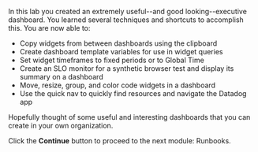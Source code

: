 In this lab you created an extremely useful--and good looking--executive dashboard. You learned several techniques and shortcuts to accomplish this. You are now able to:

- Copy widgets from between dashboards using the clipboard
- Create dashboard template variables for use in widget queries
- Set widget timeframes to fixed periods or to Global Time
- Create an SLO monitor for a synthetic browser test and display its summary on a dashboard
- Move, resize, group, and color code widgets in a dashboard
- Use the quick nav to quickly find resources and navigate the Datadog app

Hopefully thought of some useful and interesting dashboards that you can create in your own organization.

Click the **Continue** button to proceed to the next module: Runbooks.